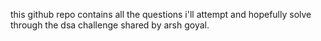 this github repo contains all the questions i'll attempt and hopefully solve through the dsa challenge shared by arsh goyal.
